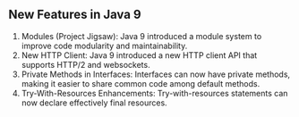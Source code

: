 ## New Features in Java 9

1. Modules (Project Jigsaw): Java 9 introduced a module system to improve code modularity and maintainability.
2. New HTTP Client: Java 9 introduced a new HTTP client API that supports HTTP/2 and websockets.
3. Private Methods in Interfaces: Interfaces can now have private methods, making it easier to share common code among default methods.
4. Try-With-Resources Enhancements: Try-with-resources statements can now declare effectively final resources.
